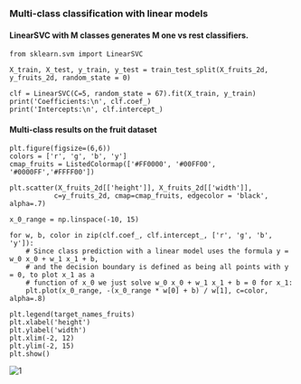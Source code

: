 ### Multi-class classification with linear models

#### LinearSVC with M classes generates M one vs rest classifiers.

```
from sklearn.svm import LinearSVC

X_train, X_test, y_train, y_test = train_test_split(X_fruits_2d, y_fruits_2d, random_state = 0)

clf = LinearSVC(C=5, random_state = 67).fit(X_train, y_train)
print('Coefficients:\n', clf.coef_)
print('Intercepts:\n', clf.intercept_)
```

#### Multi-class results on the fruit dataset
```
plt.figure(figsize=(6,6))
colors = ['r', 'g', 'b', 'y']
cmap_fruits = ListedColormap(['#FF0000', '#00FF00', '#0000FF','#FFFF00'])

plt.scatter(X_fruits_2d[['height']], X_fruits_2d[['width']],
           c=y_fruits_2d, cmap=cmap_fruits, edgecolor = 'black', alpha=.7)

x_0_range = np.linspace(-10, 15)

for w, b, color in zip(clf.coef_, clf.intercept_, ['r', 'g', 'b', 'y']):
    # Since class prediction with a linear model uses the formula y = w_0 x_0 + w_1 x_1 + b, 
    # and the decision boundary is defined as being all points with y = 0, to plot x_1 as a 
    # function of x_0 we just solve w_0 x_0 + w_1 x_1 + b = 0 for x_1:
    plt.plot(x_0_range, -(x_0_range * w[0] + b) / w[1], c=color, alpha=.8)
    
plt.legend(target_names_fruits)
plt.xlabel('height')
plt.ylabel('width')
plt.xlim(-2, 12)
plt.ylim(-2, 15)
plt.show()
```

![1](https://pawan-mittal.github.io/allassets.github.io/data-science/machine-learning-python/charts/module2/15.png)
